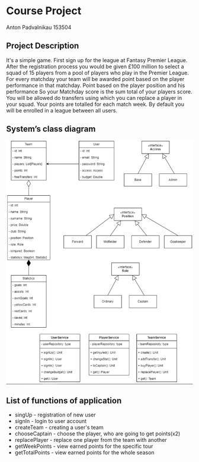 # Course Project

Anton Padvalnikau 153504

## Project Description

It's a simple game.
First sign up for the league at Fantasy Premier League.
After the registration process you would be given £100 million to select a squad of 15 players from a pool of players who play in the Premier League.
For every matchday your team will be awarded point based on the player performance in that matchday. Point based on the player position and his performance
So your Matchday score is the sum total of your players score.
You will be allowed do transfers using which you can replace a player in your squad.
Your points are totalled for each match week. By default you will be enrolled in a league between all users.


## System’s class diagram

![img.png](img.png)

## List of functions of application
* singUp - registration of new user
* signIn - login to user account
* createTeam - creating a user's team
* chooseCaptain - choose the player, who are going to get points(x2)
* replacePlayer - replace one player from the team with another
* getWeekPoints - view earned points for the specific tour
* getTotalPoints - view earned points for the whole season